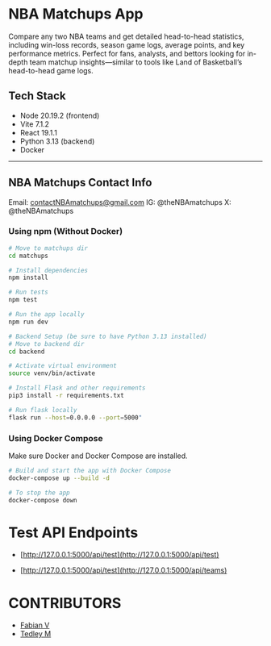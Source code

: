 # NBA Matchups App

Compare any two NBA teams and get detailed head-to-head statistics, including win-loss records, season game logs, average points, and key performance metrics. Perfect for fans, analysts, and bettors looking for in-depth team matchup insights—similar to tools like Land of Basketball’s head-to-head game logs.

## Tech Stack

- Node 20.19.2 (frontend)
- Vite 7.1.2
- React 19.1.1
- Python 3.13 (backend)
- Docker

---

## NBA Matchups Contact Info

Email: contactNBAmatchups@gmail.com
IG: @theNBAmatchups
X: @theNBAmatchups

### Using npm (Without Docker)

```bash
# Move to matchups dir
cd matchups

# Install dependencies
npm install

# Run tests
npm test

# Run the app locally
npm run dev

# Backend Setup (be sure to have Python 3.13 installed)
# Move to backend dir 
cd backend 

# Activate virtual environment 
source venv/bin/activate 

# Install Flask and other requirements 
pip3 install -r requirements.txt 

# Run flask locally 
flask run --host=0.0.0.0 --port=5000"
```

### Using Docker Compose
Make sure Docker and Docker Compose are installed.

```bash
# Build and start the app with Docker Compose
docker-compose up --build -d

# To stop the app
docker-compose down
```


# Test API Endpoints 
* [http://127.0.0.1:5000/api/test](http://127.0.0.1:5000/api/test)

 
* [http://127.0.0.1:5000/api/test](http://127.0.0.1:5000/api/teams)

# CONTRIBUTORS
* [Fabian V](website)
* [Tedley M](https://ted.meralus.com)
